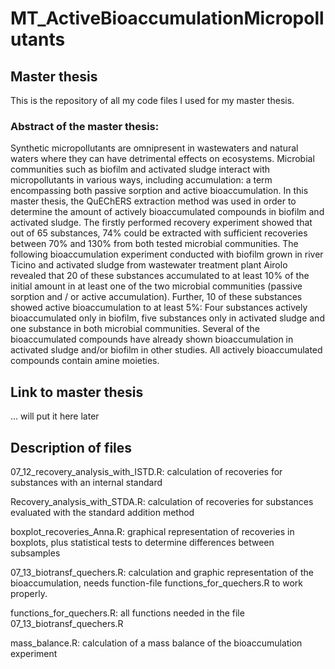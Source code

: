 # MT_ActiveBioaccumulationMicropollutants

## Master thesis
This is the repository of all my code files I used for my master thesis.

### Abstract of the master thesis: 
Synthetic micropollutants are omnipresent in wastewaters and natural waters where they can have detrimental effects on ecosystems. Microbial communities such as biofilm and activated sludge interact with micropollutants in various ways, including accumulation: a term encompassing both passive sorption and active bioaccumulation. In this master thesis, the QuEChERS extraction method was used in order to determine the amount of actively bioaccumulated compounds in biofilm and activated sludge. The firstly performed recovery experiment showed that out of 65 substances, 74% could be extracted with sufficient recoveries between 70% and 130% from both tested microbial communities. The following bioaccumulation experiment conducted with biofilm grown in river Ticino and activated sludge from wastewater treatment plant Airolo revealed that 20 of these substances accumulated to at least 10\% of the initial amount in at least one of the two microbial communities (passive sorption and / or active accumulation). Further, 10 of these substances showed active bioaccumulation to at least 5\%: Four substances actively bioaccumulated only in biofilm, five substances only in activated sludge and one substance in both microbial communities. Several of the bioaccumulated compounds have already shown bioaccumulation in activated sludge and/or biofilm in other studies. All actively bioaccumulated compounds contain amine moieties.

## Link to master thesis
... will put it here later

## Description of files
07_12_recovery_analysis_with_ISTD.R: calculation of recoveries for substances with an internal standard

Recovery_analysis_with_STDA.R: calculation of recoveries for substances evaluated with the standard addition method

boxplot_recoveries_Anna.R: graphical representation of recoveries in boxplots, plus statistical tests to determine differences between subsamples

07_13_biotransf_quechers.R: calculation and graphic representation of the bioaccumulation, needs function-file functions_for_quechers.R to work properly. 

functions_for_quechers.R: all functions needed in the file 07_13_biotransf_quechers.R

mass_balance.R: calculation of a mass balance of the bioaccumulation experiment
